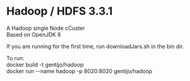 # Hadoop / HDFS 3.3.1

 A Hadoop single Node cCuster \
 Based on OpenJDK 8

If you are running for the first time, run downloadJars.sh in the bin dir.

To run: \
docker build -t gentijo/hadoop \
docker run --name hadoop -p 8020:8020 gentijo/hadoop
